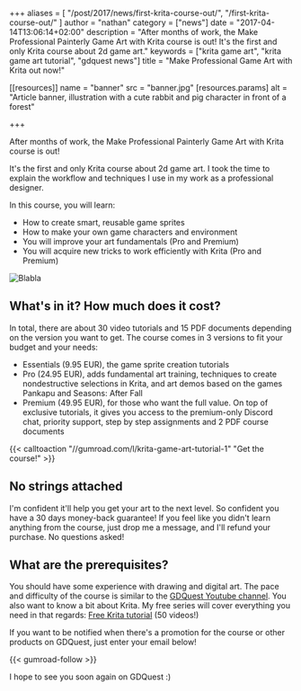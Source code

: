 +++
aliases = [
  "/post/2017/news/first-krita-course-out/",
  "/first-krita-course-out/"
]
author = "nathan"
category = ["news"]
date = "2017-04-14T13:06:14+02:00"
description = "After months of work, the Make Professional Painterly Game Art with Krita course is out! It's the first and only Krita course about 2d game art."
keywords = ["krita game art", "krita game art tutorial", "gdquest news"]
title = "Make Professional Game Art with Krita out now!"

[[resources]]
  name = "banner"
  src = "banner.jpg"
  [resources.params]
    alt = "Article banner, illustration with a cute rabbit and pig character in front of a forest"

+++

After months of work, the Make Professional Painterly Game Art with Krita course is out!

It's the first and only Krita course about 2d game art. I took the time to explain the workflow and techniques I use in my work as a professional designer.

In this course, you will learn:

- How to create smart, reusable game sprites
- How to make your own game characters and environment
- You will improve your art fundamentals (Pro and Premium)
- You will acquire new tricks to work efficiently with Krita (Pro and Premium)

![Blabla](/img/product/krita/painterly-game-art/demo.jpg)

## What's in it? How much does it cost?

In total, there are about 30 video tutorials and 15 PDF documents depending on the version you want to get. The course comes in 3 versions to fit your budget and your needs: 

- Essentials (9.95 EUR), the game sprite creation tutorials
- Pro (24.95 EUR), adds fundamental art training, techniques to create nondestructive selections in Krita, and art demos based on the games Pankapu and Seasons: After Fall
- Premium (49.95 EUR), for those who want the full value. On top of exclusive tutorials, it gives you access to the premium-only Discord chat, priority support, step by step assignments and 2 PDF course documents

{{< calltoaction "//gumroad.com/l/krita-game-art-tutorial-1" "Get the course!" >}}

## No strings attached

I'm confident it'll help you get your art to the next level. So confident you have a 30 days money-back guarantee! If you feel like you didn't learn anything from the course, just drop me a message, and I'll refund your purchase. No questions asked!

## What are the prerequisites?

You should have some experience with drawing and digital art. The pace and difficulty of the course is similar to the [GDQuest Youtube channel](//youtube.com/c/gdquest).
You also want to know a bit about Krita. My free series will cover everything you need in that regards: [Free Krita tutorial](/tutorial/art/krita-tutorial-for-game-artists/) (50 videos!)

If you want to be notified when there's a promotion for the course or other products on GDQuest, just enter your email below!

{{< gumroad-follow >}}

I hope to see you soon again on GDQuest :)
